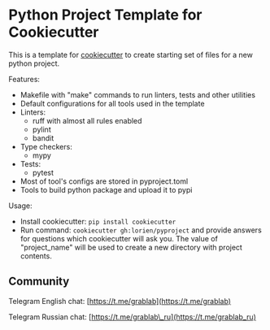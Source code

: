 # Python Project Template for Cookiecutter

This is a template for [cookiecutter](https://github.com/cookiecutter/cookiecutter) to create
starting set of files for a new python project.

Features:

- Makefile with "make" commands to run linters, tests and other utilities
- Default configurations for all tools used in the template
- Linters:
    - ruff with almost all rules enabled
    - pylint
    - bandit
- Type checkers:
    - mypy
- Tests:
    - pytest
- Most of tool's configs are stored in pyproject.toml
- Tools to build python package and upload it to pypi

Usage:

* Install cookiecutter: `pip install cookiecutter`
* Run command: `cookiecutter gh:lorien/pyproject` and provide answers
    for questions which cookiecutter will ask you. The value of "project\_name" will be
    used to create a new directory with project contents.


## Community

Telegram English chat: [https://t.me/grablab](https://t.me/grablab)

Telegram Russian chat: [https://t.me/grablab\_ru](https://t.me/grablab_ru)
